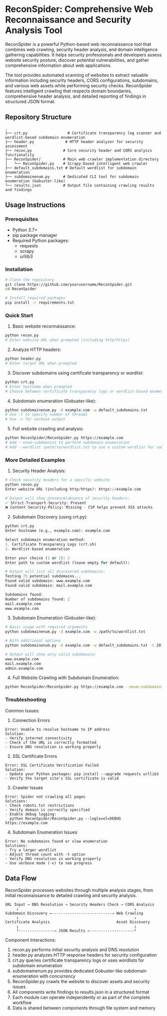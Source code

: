 # ReconSpider: Comprehensive Web Reconnaissance and Security Analysis Tool

ReconSpider is a powerful Python-based web reconnaissance tool that combines web crawling, security header analysis, and domain intelligence gathering capabilities. It helps security professionals and developers assess website security posture, discover potential vulnerabilities, and gather comprehensive information about web applications.

The tool provides automated scanning of websites to extract valuable information including security headers, CORS configurations, subdomains, and various web assets while performing security checks. ReconSpider features intelligent crawling that respects domain boundaries, comprehensive header analysis, and detailed reporting of findings in structured JSON format.

## Repository Structure
```
.
├── crt.py                  # Certificate transparency log scanner and wordlist-based subdomain enumeration
├── header.py              # HTTP header analyzer for security assessment
├── recon.py              # Core security header and CORS analysis functionality
├── ReconSpider/          # Main web crawler implementation directory
│   └── ReconSpider.py    # Scrapy-based intelligent web crawler
├── default_subdomains.txt # Default wordlist for subdomain enumeration
├── subdomainenum.py      # Dedicated CLI tool for subdomain enumeration (Gobuster-like)
└── results.json          # Output file containing crawling results and findings
```

## Usage Instructions
### Prerequisites
- Python 3.7+
- pip package manager
- Required Python packages:
  - requests
  - scrapy
  - urllib3

### Installation
```bash
# Clone the repository
git clone https://github.com/yourusername/ReconSpider.git
cd ReconSpider

# Install required packages
pip install -r requirements.txt
```

### Quick Start
1. Basic website reconnaissance:
```bash
python recon.py
# Enter website URL when prompted (including http/https)
```

2. Analyze HTTP headers:
```bash
python header.py
# Enter target URL when prompted
```

3. Discover subdomains using certificate transparency or wordlist:
```bash
python crt.py
# Enter hostname when prompted
# Choose between certificate transparency logs or wordlist-based enumeration
```

4. Subdomain enumeration (Gobuster-like):
```bash
python subdomainenum.py -d example.com -w default_subdomains.txt
# Use -t to specify number of threads
# Use -v for verbose output
```

5. Full website crawling and analysis:
```bash
python ReconSpider/ReconSpider.py https://example.com
# Add --enum-subdomains to perform subdomain enumeration
# Add --wordlist /path/to/wordlist.txt to use a custom wordlist for subdomain enumeration
```

### More Detailed Examples

1. Security Header Analysis:
```python
# Check security headers for a specific website
python recon.py
Enter website URL (including http/https): https://example.com

# Output will show presence/absence of security headers:
✅ Strict-Transport-Security: Present
❌ Content-Security-Policy: Missing - CSP helps prevent XSS attacks
```

2. Subdomain Discovery (using crt.py):
```python
python crt.py
Enter hostname (e.g., example.com): example.com

Select subdomain enumeration method:
1. Certificate Transparency Logs (crt.sh)
2. Wordlist-based enumeration

Enter your choice (1 or 2): 2
Enter path to custom wordlist (leave empty for default):

# Output will list all discovered subdomains:
Testing 75 potential subdomains...
Found valid subdomain: www.example.com
Found valid subdomain: mail.example.com

Subdomains found:
Number of subdomains found: 2
mail.example.com
www.example.com
```

3. Subdomain Enumeration (Gobuster-like):
```bash
# Basic usage with required arguments
python subdomainenum.py -d example.com -w /path/to/wordlist.txt

# With additional options
python subdomainenum.py -d example.com -w default_subdomains.txt -t 20 -v

# Output will show only valid subdomains:
www.example.com
mail.example.com
admin.example.com
```

4. Full Website Crawling with Subdomain Enumeration:
```bash
python ReconSpider/ReconSpider.py https://example.com --enum-subdomains --wordlist /path/to/wordlist.txt
```

### Troubleshooting

Common Issues:

1. Connection Errors
```
Error: Unable to resolve hostname to IP address
Solution: 
- Verify internet connectivity
- Check if the URL is correctly formatted
- Ensure DNS resolution is working properly
```

2. SSL Certificate Errors
```
Error: SSL Certificate Verification Failed
Solution:
- Update your Python packages: pip install --upgrade requests urllib3
- Verify the target site's SSL certificate is valid
```

3. Crawler Issues
```
Error: Spider not crawling all pages
Solutions:
- Check robots.txt restrictions
- Verify domain is correctly specified
- Enable debug logging:
  python ReconSpider/ReconSpider.py --loglevel=DEBUG https://example.com
```

4. Subdomain Enumeration Issues
```
Error: No subdomains found or slow enumeration
Solutions:
- Try a larger wordlist
- Adjust thread count with -t option
- Verify DNS resolution is working properly
- Use verbose mode (-v) to see progress
```

## Data Flow
ReconSpider processes websites through multiple analysis stages, from initial reconnaissance to detailed crawling and security analysis.

```ascii
URL Input → DNS Resolution → Security Headers Check → CORS Analysis
     ↓                                                    ↓
Subdomain Discovery ←---------------------------→ Web Crawling
     ↓                                                    ↓
Certificate Analysis                              Asset Discovery
     ↓                                                    ↓
     └----------------→ JSON Results ←--------------------┘
```

Component Interactions:
1. recon.py performs initial security analysis and DNS resolution
2. header.py analyzes HTTP response headers for security configuration
3. crt.py queries certificate transparency logs or uses wordlists for subdomain enumeration
4. subdomainenum.py provides dedicated Gobuster-like subdomain enumeration with concurrency
5. ReconSpider.py crawls the website to discover assets and security issues
6. All components write findings to results.json in a structured format
7. Each module can operate independently or as part of the complete workflow
8. Data is shared between components through file system and memory




